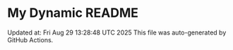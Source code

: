 # My Dynamic README
Updated at: Fri Aug 29 13:28:48 UTC 2025
This file was auto-generated by GitHub Actions.
